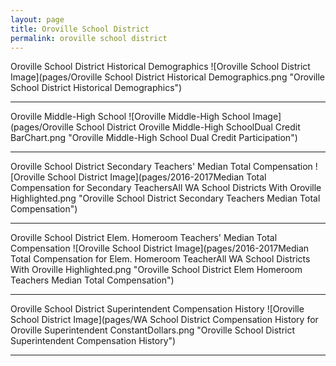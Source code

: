 ```yaml
---
layout: page
title: Oroville School District
permalink: oroville school district
---
```



Oroville School District Historical Demographics
![Oroville School District Image](pages/Oroville School District Historical Demographics.png "Oroville School District Historical Demographics")

___

Oroville Middle-High School
![Oroville Middle-High School Image](pages/Oroville School District Oroville Middle-High SchoolDual Credit BarChart.png "Oroville Middle-High School Dual Credit Participation")

___

Oroville School District Secondary Teachers' Median Total Compensation
![Oroville School District Image](pages/2016-2017Median Total Compensation for Secondary TeachersAll WA School Districts With Oroville Highlighted.png "Oroville School District Secondary Teachers Median Total Compensation")

___

Oroville School District Elem. Homeroom Teachers' Median Total Compensation
![Oroville School District Image](pages/2016-2017Median Total Compensation for Elem. Homeroom TeacherAll WA School Districts With Oroville Highlighted.png "Oroville School District Elem Homeroom Teachers Median Total Compensation")

___

Oroville School District Superintendent Compensation History
![Oroville School District Image](pages/WA School District Compensation History for Oroville Superintendent ConstantDollars.png "Oroville School District Superintendent Compensation History")

___

